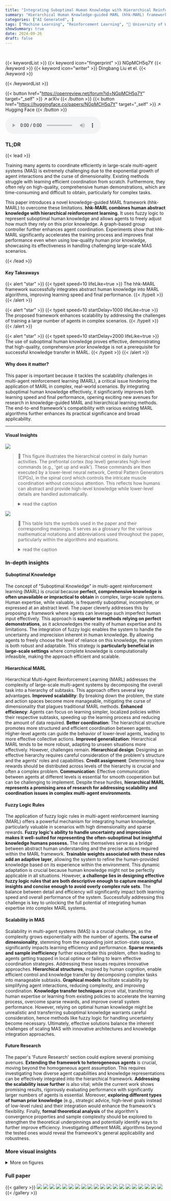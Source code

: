 ```yaml
---
title: "Integrating Suboptimal Human Knowledge with Hierarchical Reinforcement Learning for Large-Scale Multiagent Systems"
summary: "Hierarchical Human Knowledge-guided MARL (hhk-MARL) framework accelerates large-scale multi-agent training by integrating suboptimal human knowledge, significantly improving performance and scalabilit..."
categories: ["AI Generated", ]
tags: ["Machine Learning", "Reinforcement Learning", "🏢 University of Wollongong",]
showSummary: true
date: 2024-09-26
draft: false
---
```


<br>

{{< keywordList >}}
{{< keyword icon="fingerprint" >}} NGpMCH5q7Y {{< /keyword >}}
{{< keyword icon="writer" >}} Dingbang Liu et el. {{< /keyword >}}
 
{{< /keywordList >}}

{{< button href="https://openreview.net/forum?id=NGpMCH5q7Y" target="_self" >}}
↗ arXiv
{{< /button >}}
{{< button href="https://huggingface.co/papers/NGpMCH5q7Y" target="_self" >}}
↗ Hugging Face
{{< /button >}}



<audio controls>
    <source src="https://ai-paper-reviewer.com/NGpMCH5q7Y/podcast.wav" type="audio/wav">
    Your browser does not support the audio element.
</audio>


### TL;DR


{{< lead >}}

Training many agents to coordinate efficiently in large-scale multi-agent systems (MAS) is extremely challenging due to the exponential growth of agent interactions and the curse of dimensionality.  Existing methods struggle with learning efficient coordination from scratch.  Furthermore, they often rely on high-quality, comprehensive human demonstrations, which are time-consuming and difficult to obtain, particularly for complex tasks.

This paper introduces a novel knowledge-guided MARL framework (hhk-MARL) to overcome these limitations.  **hhk-MARL combines human abstract knowledge with hierarchical reinforcement learning.** It uses fuzzy logic to represent suboptimal human knowledge and allows agents to freely adjust how much they rely on this prior knowledge.  A graph-based group controller further enhances agent coordination.  Experiments show that hhk-MARL significantly accelerates the training process and improves final performance even when using low-quality human prior knowledge, showcasing its effectiveness in handling challenging large-scale MAS scenarios.

{{< /lead >}}


#### Key Takeaways

{{< alert "star" >}}
{{< typeit speed=10 lifeLike=true >}} The hhk-MARL framework successfully integrates abstract human knowledge into MARL algorithms, improving learning speed and final performance. {{< /typeit >}}
{{< /alert >}}

{{< alert "star" >}}
{{< typeit speed=10 startDelay=1000 lifeLike=true >}} The proposed framework enhances scalability by addressing the challenges of training a large number of agents in complex scenarios. {{< /typeit >}}
{{< /alert >}}

{{< alert "star" >}}
{{< typeit speed=10 startDelay=2000 lifeLike=true >}} The use of suboptimal human knowledge proves effective, demonstrating that high-quality, comprehensive prior knowledge is not a prerequisite for successful knowledge transfer in MARL. {{< /typeit >}}
{{< /alert >}}

#### Why does it matter?
This paper is important because it tackles the scalability challenges in multi-agent reinforcement learning (MARL), a critical issue hindering the application of MARL in complex, real-world scenarios.  By integrating suboptimal human knowledge effectively, it significantly improves both learning speed and final performance, opening exciting new avenues for research in knowledge-guided MARL and hierarchical learning methods.  The end-to-end framework's compatibility with various existing MARL algorithms further enhances its practical significance and broad applicability.

------
#### Visual Insights



![](https://ai-paper-reviewer.com/NGpMCH5q7Y/figures_1_1.jpg)

> 🔼 This figure illustrates the hierarchical control in daily human activities.  The prefrontal cortex (top level) generates high-level commands (e.g., 'get up and walk').  These commands are then executed by a lower-level neural network, Central Pattern Generators (CPGs), in the spinal cord which controls the intricate muscle coordination without conscious attention. This reflects how humans can abstract and provide high-level knowledge while lower-level details are handled automatically.
> <details>
> <summary>read the caption</summary>
> Figure 1: Human daily hierarchical control.
> </details>





![](https://ai-paper-reviewer.com/NGpMCH5q7Y/tables_13_1.jpg)

> 🔼 This table lists the symbols used in the paper and their corresponding meanings.  It serves as a glossary for the various mathematical notations and abbreviations used throughout the paper, particularly within the algorithms and equations.
> <details>
> <summary>read the caption</summary>
> Table 1: Symbol meaning
> </details>





### In-depth insights


#### Suboptimal Knowledge
The concept of "Suboptimal Knowledge" in multi-agent reinforcement learning (MARL) is crucial because **perfect, comprehensive knowledge is often unavailable or impractical to obtain** in complex, large-scale systems.  Human expertise, while valuable, is frequently suboptimal, incomplete, or expressed at an abstract level. The paper cleverly addresses this by proposing a framework where agents can leverage such imperfect human input effectively.  This approach is **superior to methods relying on perfect demonstrations**, as it acknowledges the reality of human expertise and its limitations. The integration of fuzzy logic enables the system to handle the uncertainty and imprecision inherent in human knowledge.  By allowing agents to freely choose the level of reliance on this knowledge, the system is both robust and adaptable. This strategy is **particularly beneficial in large-scale settings** where complete knowledge is computationally infeasible, making the approach efficient and scalable.

#### Hierarchical MARL
Hierarchical Multi-Agent Reinforcement Learning (MARL) addresses the complexity of large-scale multi-agent systems by decomposing the overall task into a hierarchy of subtasks.  This approach offers several key advantages. **Improved scalability**: By breaking down the problem, the state and action spaces become more manageable, mitigating the curse of dimensionality that plagues traditional MARL methods. **Enhanced efficiency**: Agents can focus on learning simpler, localized policies within their respective subtasks, speeding up the learning process and reducing the amount of data required. **Better coordination**: The hierarchical structure promotes more structured and efficient coordination between agents. Higher-level agents can guide the behavior of lower-level agents, leading to more effective collective actions. **Improved generalization**: Hierarchical MARL tends to be more robust, adapting to unseen situations more effectively.  However, challenges remain. **Hierarchical design**: Designing an effective hierarchy requires careful consideration of the problem's structure and the agents' roles and capabilities. **Credit assignment**: Determining how rewards should be distributed across levels of the hierarchy is crucial and often a complex problem. **Communication**: Effective communication between agents at different levels is essential for smooth cooperation but can be challenging to implement.  Despite these hurdles, **hierarchical MARL represents a promising area of research for addressing scalability and coordination issues in complex multi-agent environments**.

#### Fuzzy Logic Rules
The application of fuzzy logic rules in multi-agent reinforcement learning (MARL) offers a powerful mechanism for integrating human knowledge, particularly valuable in scenarios with high dimensionality and sparse rewards.  **Fuzzy logic's ability to handle uncertainty and imprecision makes it well-suited for representing the often-suboptimal but insightful knowledge humans possess.** The rules themselves serve as a bridge between abstract human understanding and the precise actions required within the MARL framework.  **Trainable weights associated with these rules add an adaptive layer**, allowing the system to refine the human-provided knowledge based on its experience within the environment.  This dynamic adaptation is crucial because human knowledge might not be perfectly applicable in all situations.  However, **a challenge lies in designing effective fuzzy logic rules that are both descriptive enough to capture meaningful insights and concise enough to avoid overly complex rule sets**. The balance between detail and efficiency will significantly impact both learning speed and overall performance of the system.  Successfully addressing this challenge is key to unlocking the full potential of integrating human expertise into complex MARL systems.

#### Scalability in MAS
Scalability in multi-agent systems (MAS) is a crucial challenge, as the complexity grows exponentially with the number of agents.  **The curse of dimensionality**, stemming from the expanding joint action-state space, significantly impacts learning efficiency and performance.  **Sparse rewards and sample inefficiency** further exacerbate this problem, often leading to agents getting trapped in local optima or failing to learn effective coordination strategies.  Addressing these issues requires innovative approaches. **Hierarchical structures**, inspired by human cognition, enable efficient control and knowledge transfer by decomposing complex tasks into manageable subtasks.  **Graphical models** facilitate scalability by simplifying agent interactions, reducing complexity, and improving coordination. **Knowledge transfer techniques** prove vital, transferring human expertise or learning from existing policies to accelerate the learning process, overcome sparse rewards, and improve overall system performance.  However, relying on optimal human knowledge might be unrealistic and transferring suboptimal knowledge warrants careful consideration, hence methods like fuzzy logic for handling uncertainty become necessary.  Ultimately, effective solutions balance the inherent challenges of scaling MAS with innovative architectures and knowledge integration approaches. 

#### Future Research
The paper's 'Future Research' section could explore several promising avenues.  **Extending the framework to heterogeneous agents** is crucial, moving beyond the homogeneous agent assumption.  This requires investigating how diverse agent capabilities and knowledge representations can be effectively integrated into the hierarchical framework.  **Addressing the scalability issue further** is also vital; while the current work shows promising results, rigorously evaluating performance with significantly larger numbers of agents is essential.  Moreover, **exploring different types of human prior knowledge** (e.g., strategic advice, high-level goals instead of low-level rules) and their integration would enhance the framework's flexibility.  Finally,  **formal theoretical analysis** of the algorithm's convergence properties and sample complexity should be explored to strengthen the theoretical underpinnings and potentially identify ways to further improve efficiency. Investigating different MARL algorithms beyond the tested ones would reveal the framework's general applicability and robustness.


### More visual insights

<details>
<summary>More on figures
</summary>


![](https://ai-paper-reviewer.com/NGpMCH5q7Y/figures_3_1.jpg)

> 🔼 This figure presents the overall framework of the proposed Hierarchical Human Knowledge-guided Multi-Agent Reinforcement Learning (hhk-MARL) method. It shows how three main components, namely the knowledge controller, group controller, and knowledge integration, work together to improve the learning efficiency of MARL agents. The hierarchical structure of the framework is also depicted, which consists of a top level knowledge controller that provides high-level knowledge, a bottom level local agent networks that learn individual policies, and a middle level knowledge integration that combines these two levels effectively.
> <details>
> <summary>read the caption</summary>
> Figure 2: The overall framework of the human knowledge guided hierarchical MARL. The general architecture is proposed in the middle which is separated into three levels. Agents can develop their own policies with traditional MARL algorithm shown at bottom left. The graph-based group controller is depicted at top right to enhance agents' coordination. The knowledge controller is comprised with fuzzy logic rules to represent human knowledge which is demonstrated at bottom right. The hyper-networks of knowledge integration is illustrated at top left to allow agents freely decide the use of proposed human knowledge.
> </details>



![](https://ai-paper-reviewer.com/NGpMCH5q7Y/figures_6_1.jpg)

> 🔼 This figure presents the experimental results comparing the performance of the proposed Hhk-MARL framework with three different MARL algorithms (IQL, QMIX, Qatten) against their baselines across five different scenarios in the StarCraft Multi-Agent Challenge (SMAC) environment. Each scenario involves a varying number of agents (5 vs 6, 10 vs 11, 18 vs 20, 27 vs 30, and 35 vs 40). The x-axis represents the number of training steps (in millions), and the y-axis represents the median test win rate (%). The shaded area around each line indicates the standard deviation across three independent trials.  The results show that the Hhk-MARL framework, even with suboptimal human prior knowledge, consistently improves the performance and training speed compared to the baseline MARL algorithms.
> <details>
> <summary>read the caption</summary>
> Figure 4: Experimental results for our approaches and their corresponding baselines in five scenarios. The shaded region denotes standard deviation of average evaluation over 3 trials.
> </details>



![](https://ai-paper-reviewer.com/NGpMCH5q7Y/figures_6_2.jpg)

> 🔼 This figure shows a membership function graph for a fuzzy logic rule. The x-axis represents the observed distance to the nearest enemy (e_d), and the y-axis represents the degree to which the condition 'e_d is small' is satisfied. The graph illustrates how the fuzzy set 'small' maps the distance values to a degree of membership between 0 and 1. This function determines the weight assigned to the rule 'If the enemy is close, attack' in the knowledge controller.
> <details>
> <summary>read the caption</summary>
> Figure 3: Membership function: 'e_d is small'. X-axis denotes the observation value for variable e_d and Y-axis denotes the truth value.
> </details>



![](https://ai-paper-reviewer.com/NGpMCH5q7Y/figures_7_1.jpg)

> 🔼 This figure compares the performance of three baseline multi-agent reinforcement learning (MARL) algorithms (IQL, QMIX, Qatten) with their corresponding versions enhanced by the proposed hierarchical human knowledge-guided MARL framework (hhk-MARL).  The median test win rates are shown across five scenarios with varying numbers of agents (5, 10, 18, 27, 35). Error bars represent standard deviation, indicating variability in performance. The figure demonstrates that the hhk-MARL framework consistently improves performance across all algorithms and varying agent counts, highlighting its scalability and effectiveness.
> <details>
> <summary>read the caption</summary>
> Figure 5: Performance comparison between baselines and our methods under the number of agents increase. The error bar is based on standard deviation
> </details>



![](https://ai-paper-reviewer.com/NGpMCH5q7Y/figures_8_1.jpg)

> 🔼 This figure presents the results of ablation studies conducted on the proposed 'human knowledge guided hierarchical MARL' framework.  Panel (a) shows the impact of removing individual components of the framework (group controller, human knowledge, and trainable weights) on the learning performance.  Panel (b) illustrates how different amounts and qualities of human knowledge affect the learning process, comparing results using 1, 3, 5, and 8 fuzzy logic rules, as well as random knowledge.  The figure helps understand the contribution of each component of the framework and how robustness to noisy human input is achieved.
> <details>
> <summary>read the caption</summary>
> Figure 7: Ablation studies under '10m vs 11m' scenario. (a) ablation study on the function of each module in our method; (b) ablation study on the influence of various suboptimal human knowledge.
> </details>



![](https://ai-paper-reviewer.com/NGpMCH5q7Y/figures_8_2.jpg)

> 🔼 This figure shows the dynamic cooperation graph generated by the group controller in the hhkIQL algorithm during a single episode of the '10m vs 11m' scenario in the StarCraft Multi-Agent Challenge (SMAC). Each node represents an agent, and the edges represent the cooperation tendency between agents.  The weights on the edges (λi,j values) indicate the strength of the cooperative tendency. The figure visualizes how the cooperation relationships between agents evolve over time during the battle. The graph changes dynamically as agents interact and their observations change.
> <details>
> <summary>read the caption</summary>
> Figure 9: The cooperation graph from hhkIQL during one battle episode based on the change of each agent's λ under '10m vs 11m' scenario.
> </details>



![](https://ai-paper-reviewer.com/NGpMCH5q7Y/figures_15_1.jpg)

> 🔼 This figure shows the membership functions used for the fuzzy logic rules in the StarCraft Multi-Agent Challenge (SMAC) environment.  Each subplot displays the membership function for a specific fuzzy set used as a precondition in the fuzzy rules. These functions map observation values to degrees of membership, indicating the extent to which a particular observation satisfies a specific linguistic term, such as 'small', 'large', etc.  These functions are essential for determining the truth value of fuzzy logic rule preconditions and calculating the action taken by an agent.
> <details>
> <summary>read the caption</summary>
> Figure 8: Membership functions used in SMAC.
> </details>



![](https://ai-paper-reviewer.com/NGpMCH5q7Y/figures_16_1.jpg)

> 🔼 This figure shows the dynamic cooperation graph generated by the group controller module of the hhkIQL algorithm during a single episode of the 10m vs 11m scenario in the StarCraft Multi-Agent Challenge (SMAC). Each node represents an agent, and the edges represent the cooperation tendency between agents, calculated based on local observations.  The graph illustrates how agent collaborations evolve over time within a single episode. The thickness or presence of an edge suggests the strength of the cooperative relationship between the two agents.
> <details>
> <summary>read the caption</summary>
> Figure 9: The cooperation graph from hhkIQL during one battle episode based on the change of each agent's λi under '10m vs 11m' scenario.
> </details>



</details>






### Full paper

{{< gallery >}}
<img src="https://ai-paper-reviewer.com/NGpMCH5q7Y/1.png" class="grid-w50 md:grid-w33 xl:grid-w25" />
<img src="https://ai-paper-reviewer.com/NGpMCH5q7Y/2.png" class="grid-w50 md:grid-w33 xl:grid-w25" />
<img src="https://ai-paper-reviewer.com/NGpMCH5q7Y/3.png" class="grid-w50 md:grid-w33 xl:grid-w25" />
<img src="https://ai-paper-reviewer.com/NGpMCH5q7Y/4.png" class="grid-w50 md:grid-w33 xl:grid-w25" />
<img src="https://ai-paper-reviewer.com/NGpMCH5q7Y/5.png" class="grid-w50 md:grid-w33 xl:grid-w25" />
<img src="https://ai-paper-reviewer.com/NGpMCH5q7Y/6.png" class="grid-w50 md:grid-w33 xl:grid-w25" />
<img src="https://ai-paper-reviewer.com/NGpMCH5q7Y/7.png" class="grid-w50 md:grid-w33 xl:grid-w25" />
<img src="https://ai-paper-reviewer.com/NGpMCH5q7Y/8.png" class="grid-w50 md:grid-w33 xl:grid-w25" />
<img src="https://ai-paper-reviewer.com/NGpMCH5q7Y/9.png" class="grid-w50 md:grid-w33 xl:grid-w25" />
<img src="https://ai-paper-reviewer.com/NGpMCH5q7Y/10.png" class="grid-w50 md:grid-w33 xl:grid-w25" />
<img src="https://ai-paper-reviewer.com/NGpMCH5q7Y/11.png" class="grid-w50 md:grid-w33 xl:grid-w25" />
<img src="https://ai-paper-reviewer.com/NGpMCH5q7Y/12.png" class="grid-w50 md:grid-w33 xl:grid-w25" />
<img src="https://ai-paper-reviewer.com/NGpMCH5q7Y/13.png" class="grid-w50 md:grid-w33 xl:grid-w25" />
<img src="https://ai-paper-reviewer.com/NGpMCH5q7Y/14.png" class="grid-w50 md:grid-w33 xl:grid-w25" />
<img src="https://ai-paper-reviewer.com/NGpMCH5q7Y/15.png" class="grid-w50 md:grid-w33 xl:grid-w25" />
<img src="https://ai-paper-reviewer.com/NGpMCH5q7Y/16.png" class="grid-w50 md:grid-w33 xl:grid-w25" />
<img src="https://ai-paper-reviewer.com/NGpMCH5q7Y/17.png" class="grid-w50 md:grid-w33 xl:grid-w25" />
<img src="https://ai-paper-reviewer.com/NGpMCH5q7Y/18.png" class="grid-w50 md:grid-w33 xl:grid-w25" />
<img src="https://ai-paper-reviewer.com/NGpMCH5q7Y/19.png" class="grid-w50 md:grid-w33 xl:grid-w25" />
<img src="https://ai-paper-reviewer.com/NGpMCH5q7Y/20.png" class="grid-w50 md:grid-w33 xl:grid-w25" />
{{< /gallery >}}